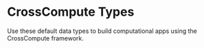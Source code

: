 CrossCompute Types
==================
Use these default data types to build computational apps using the CrossCompute framework.
